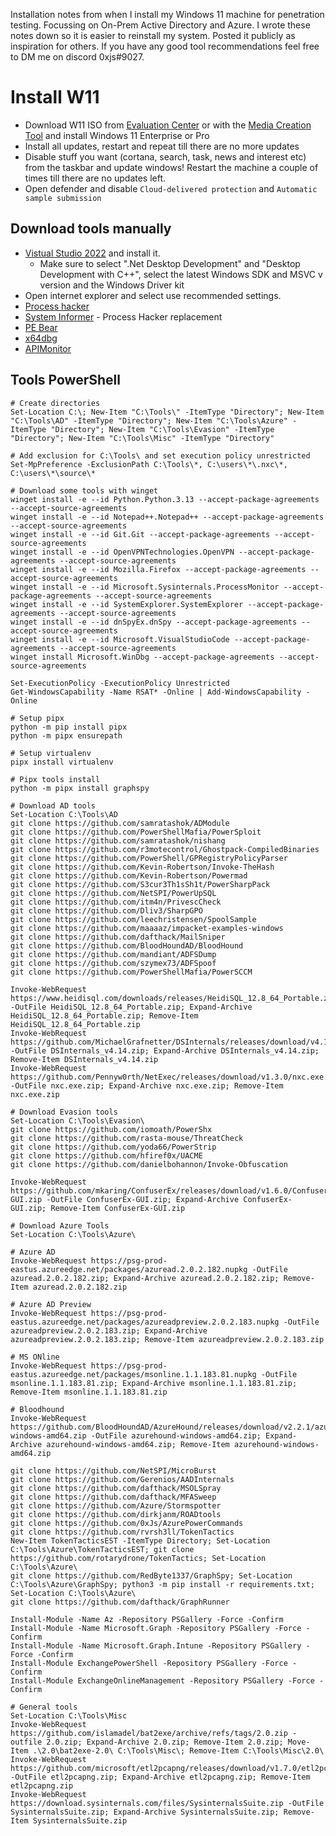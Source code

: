 Installation notes from when I install my Windows 11 machine for penetration testing. Focussing on On-Prem Active Directory and Azure. I wrote these notes down so it is easier to reinstall my system. Posted it publicly as inspiration for others. If you have any good tool recommendations feel free to DM me on discord 0xjs#9027.

# Install W11
- Download W11 ISO from [Evaluation Center](https://www.microsoft.com/en-us/evalcenter/) or with the [Media Creation Tool](https://www.microsoft.com/en-us/software-download/) and install Windows 11 Enterprise or Pro
- Install all updates, restart and repeat till there are no more updates
- Disable stuff you want (cortana, search, task, news and interest etc) from the taskbar and update windows! Restart the machine a couple of times till there are no updates left.
- Open defender and disable `Cloud-delivered protection` and `Automatic sample submission`

## Download tools manually
- [Vistual Studio 2022](https://visualstudio.microsoft.com/thank-you-downloading-visual-studio/?sku=Community&channel=Release&version=VS2022&source=VSLandingPage&cid=2030&passive=false) and install it. 
  - Make sure to select ".Net Desktop Development" and "Desktop Development with C++", select the latest Windows SDK and MSVC v version and the Windows Driver kit
- Open internet explorer and select use recommended settings.
- [Process hacker](https://processhacker.sourceforge.io/downloads.php)
- [System Informer](https://systeminformer.sourceforge.io/) - Process Hacker replacement
- [PE Bear](https://github.com/hasherezade/pe-bear-releases)
- [x64dbg](https://x64dbg.com/)
- [APIMonitor](http://www.rohitab.com/downloads)

## Tools PowerShell
```
# Create directories
Set-Location C:\; New-Item "C:\Tools\" -ItemType "Directory"; New-Item "C:\Tools\AD" -ItemType "Directory"; New-Item "C:\Tools\Azure" -ItemType "Directory"; New-Item "C:\Tools\Evasion" -ItemType "Directory"; New-Item "C:\Tools\Misc" -ItemType "Directory"

# Add exclusion for C:\Tools\ and set execution policy unrestricted
Set-MpPreference -ExclusionPath C:\Tools\*, C:\users\*\.nxc\*, C:\users\*\source\*

# Download some tools with winget
winget install -e --id Python.Python.3.13 --accept-package-agreements --accept-source-agreements
winget install -e --id Notepad++.Notepad++ --accept-package-agreements --accept-source-agreements
winget install -e --id Git.Git --accept-package-agreements --accept-source-agreements
winget install -e --id OpenVPNTechnologies.OpenVPN --accept-package-agreements --accept-source-agreements
winget install -e --id Mozilla.Firefox --accept-package-agreements --accept-source-agreements
winget install -e --id Microsoft.Sysinternals.ProcessMonitor --accept-package-agreements --accept-source-agreements
winget install -e --id SystemExplorer.SystemExplorer --accept-package-agreements --accept-source-agreements
winget install -e --id dnSpyEx.dnSpy --accept-package-agreements --accept-source-agreements
winget install -e --id Microsoft.VisualStudioCode --accept-package-agreements --accept-source-agreements
winget install Microsoft.WinDbg --accept-package-agreements --accept-source-agreements

Set-ExecutionPolicy -ExecutionPolicy Unrestricted
Get-WindowsCapability -Name RSAT* -Online | Add-WindowsCapability -Online

# Setup pipx
python -m pip install pipx
python -m pipx ensurepath

# Setup virtualenv
pipx install virtualenv

# Pipx tools install
python -m pipx install graphspy

# Download AD tools
Set-Location C:\Tools\AD
git clone https://github.com/samratashok/ADModule
git clone https://github.com/PowerShellMafia/PowerSploit
git clone https://github.com/samratashok/nishang
git clone https://github.com/r3motecontrol/Ghostpack-CompiledBinaries
git clone https://github.com/PowerShell/GPRegistryPolicyParser
git clone https://github.com/Kevin-Robertson/Invoke-TheHash
git clone https://github.com/Kevin-Robertson/Powermad
git clone https://github.com/S3cur3Th1sSh1t/PowerSharpPack
git clone https://github.com/NetSPI/PowerUpSQL
git clone https://github.com/itm4n/PrivescCheck
git clone https://github.com/Dliv3/SharpGPO
git clone https://github.com/leechristensen/SpoolSample
git clone https://github.com/maaaaz/impacket-examples-windows
git clone https://github.com/dafthack/MailSniper
git clone https://github.com/BloodHoundAD/BloodHound
git clone https://github.com/mandiant/ADFSDump
git clone https://github.com/szymex73/ADFSpoof
git clone https://github.com/PowerShellMafia/PowerSCCM

Invoke-WebRequest https://www.heidisql.com/downloads/releases/HeidiSQL_12.8_64_Portable.zip -OutFile HeidiSQL_12.8_64_Portable.zip; Expand-Archive HeidiSQL_12.8_64_Portable.zip; Remove-Item HeidiSQL_12.8_64_Portable.zip
Invoke-WebRequest https://github.com/MichaelGrafnetter/DSInternals/releases/download/v4.14/DSInternals_v4.14.zip -OutFile DSInternals_v4.14.zip; Expand-Archive DSInternals_v4.14.zip; Remove-Item DSInternals_v4.14.zip
Invoke-WebRequest https://github.com/Pennyw0rth/NetExec/releases/download/v1.3.0/nxc.exe.zip -OutFile nxc.exe.zip; Expand-Archive nxc.exe.zip; Remove-Item nxc.exe.zip

# Download Evasion tools
Set-Location C:\Tools\Evasion\
git clone https://github.com/iomoath/PowerShx
git clone https://github.com/rasta-mouse/ThreatCheck
git clone https://github.com/yoda66/PowerStrip
git clone https://github.com/hfiref0x/UACME
git clone https://github.com/danielbohannon/Invoke-Obfuscation

Invoke-WebRequest https://github.com/mkaring/ConfuserEx/releases/download/v1.6.0/ConfuserEx-GUI.zip -OutFile ConfuserEx-GUI.zip; Expand-Archive ConfuserEx-GUI.zip; Remove-Item ConfuserEx-GUI.zip

# Download Azure Tools
Set-Location C:\Tools\Azure\

# Azure AD
Invoke-WebRequest https://psg-prod-eastus.azureedge.net/packages/azuread.2.0.2.182.nupkg -OutFile azuread.2.0.2.182.zip; Expand-Archive azuread.2.0.2.182.zip; Remove-Item azuread.2.0.2.182.zip

# Azure AD Preview
Invoke-WebRequest https://psg-prod-eastus.azureedge.net/packages/azureadpreview.2.0.2.183.nupkg -OutFile azureadpreview.2.0.2.183.zip; Expand-Archive azureadpreview.2.0.2.183.zip; Remove-Item azureadpreview.2.0.2.183.zip

# MS ONline
Invoke-WebRequest https://psg-prod-eastus.azureedge.net/packages/msonline.1.1.183.81.nupkg -OutFile msonline.1.1.183.81.zip; Expand-Archive msonline.1.1.183.81.zip; Remove-Item msonline.1.1.183.81.zip

# Bloodhound
Invoke-WebRequest https://github.com/BloodHoundAD/AzureHound/releases/download/v2.2.1/azurehound-windows-amd64.zip -OutFile azurehound-windows-amd64.zip; Expand-Archive azurehound-windows-amd64.zip; Remove-Item azurehound-windows-amd64.zip

git clone https://github.com/NetSPI/MicroBurst
git clone https://github.com/Gerenios/AADInternals
git clone https://github.com/dafthack/MSOLSpray
git clone https://github.com/dafthack/MFASweep
git clone https://github.com/Azure/Stormspotter
git clone https://github.com/dirkjanm/ROADtools
git clone https://github.com/0xJs/AzurePowerCommands
git clone https://github.com/rvrsh3ll/TokenTactics
New-Item TokenTacticsEST -ItemType Directory; Set-Location C:\Tools\Azure\TokenTacticsEST; git clone https://github.com/rotarydrone/TokenTactics; Set-Location C:\Tools\Azure\
git clone https://github.com/RedByte1337/GraphSpy; Set-Location C:\Tools\Azure\GraphSpy; python3 -m pip install -r requirements.txt; Set-Location C:\Tools\Azure\
git clone https://github.com/dafthack/GraphRunner

Install-Module -Name Az -Repository PSGallery -Force -Confirm
Install-Module -Name Microsoft.Graph -Repository PSGallery -Force -Confirm
Install-Module -Name Microsoft.Graph.Intune -Repository PSGallery -Force -Confirm
Install-Module ExchangePowerShell -Repository PSGallery -Force -Confirm
Install-Module ExchangeOnlineManagement -Repository PSGallery -Force -Confirm

# General tools
Set-Location C:\Tools\Misc
Invoke-WebRequest https://github.com/islamadel/bat2exe/archive/refs/tags/2.0.zip -outfile 2.0.zip; Expand-Archive 2.0.zip; Remove-Item 2.0.zip; Move-Item .\2.0\bat2exe-2.0\ C:\Tools\Misc\; Remove-Item C:\Tools\Misc\2.0\
Invoke-WebRequest https://github.com/microsoft/etl2pcapng/releases/download/v1.7.0/etl2pcapng.zip -OutFile etl2pcapng.zip; Expand-Archive etl2pcapng.zip; Remove-Item etl2pcapng.zip
Invoke-WebRequest https://download.sysinternals.com/files/SysinternalsSuite.zip -OutFile SysinternalsSuite.zip; Expand-Archive SysinternalsSuite.zip; Remove-Item SysinternalsSuite.zip
```
